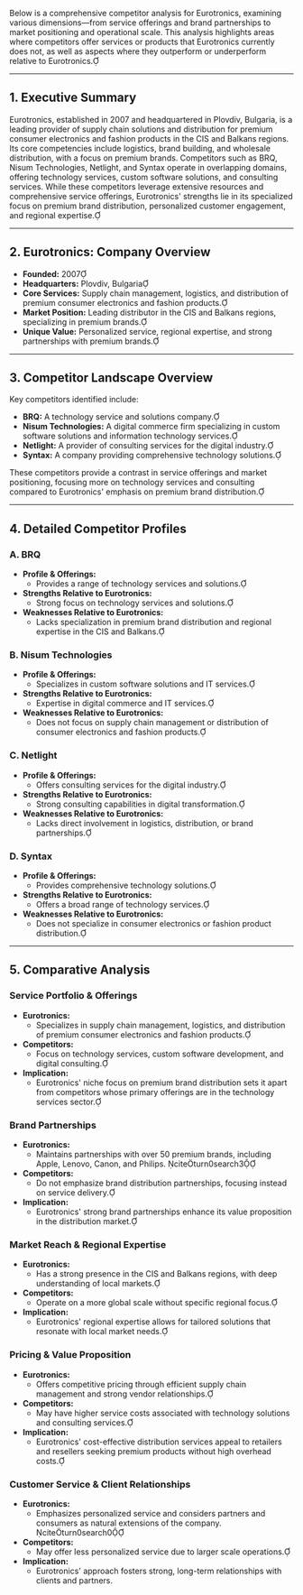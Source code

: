 Below is a comprehensive competitor analysis for Eurotronics, examining various dimensions—from service offerings and brand partnerships to market positioning and operational scale. This analysis highlights areas where competitors offer services or products that Eurotronics currently does not, as well as aspects where they outperform or underperform relative to Eurotronics.

---

## 1. Executive Summary

Eurotronics, established in 2007 and headquartered in Plovdiv, Bulgaria, is a leading provider of supply chain solutions and distribution for premium consumer electronics and fashion products in the CIS and Balkans regions. Its core competencies include logistics, brand building, and wholesale distribution, with a focus on premium brands. Competitors such as BRQ, Nisum Technologies, Netlight, and Syntax operate in overlapping domains, offering technology services, custom software solutions, and consulting services. While these competitors leverage extensive resources and comprehensive service offerings, Eurotronics' strengths lie in its specialized focus on premium brand distribution, personalized customer engagement, and regional expertise.

---

## 2. Eurotronics: Company Overview

- **Founded:** 2007
- **Headquarters:** Plovdiv, Bulgaria
- **Core Services:** Supply chain management, logistics, and distribution of premium consumer electronics and fashion products.
- **Market Position:** Leading distributor in the CIS and Balkans regions, specializing in premium brands.
- **Unique Value:** Personalized service, regional expertise, and strong partnerships with premium brands.

---

## 3. Competitor Landscape Overview

Key competitors identified include:

- **BRQ:** A technology service and solutions company.
- **Nisum Technologies:** A digital commerce firm specializing in custom software solutions and information technology services.
- **Netlight:** A provider of consulting services for the digital industry.
- **Syntax:** A company providing comprehensive technology solutions.

These competitors provide a contrast in service offerings and market positioning, focusing more on technology services and consulting compared to Eurotronics' emphasis on premium brand distribution.

---

## 4. Detailed Competitor Profiles

### A. BRQ

- **Profile & Offerings:**
  - Provides a range of technology services and solutions.
- **Strengths Relative to Eurotronics:**
  - Strong focus on technology services and solutions.
- **Weaknesses Relative to Eurotronics:**
  - Lacks specialization in premium brand distribution and regional expertise in the CIS and Balkans.

### B. Nisum Technologies

- **Profile & Offerings:**
  - Specializes in custom software solutions and IT services.
- **Strengths Relative to Eurotronics:**
  - Expertise in digital commerce and IT services.
- **Weaknesses Relative to Eurotronics:**
  - Does not focus on supply chain management or distribution of consumer electronics and fashion products.

### C. Netlight

- **Profile & Offerings:**
  - Offers consulting services for the digital industry.
- **Strengths Relative to Eurotronics:**
  - Strong consulting capabilities in digital transformation.
- **Weaknesses Relative to Eurotronics:**
  - Lacks direct involvement in logistics, distribution, or brand partnerships.

### D. Syntax

- **Profile & Offerings:**
  - Provides comprehensive technology solutions.
- **Strengths Relative to Eurotronics:**
  - Offers a broad range of technology services.
- **Weaknesses Relative to Eurotronics:**
  - Does not specialize in consumer electronics or fashion product distribution.

---

## 5. Comparative Analysis

### Service Portfolio & Offerings

- **Eurotronics:**
  - Specializes in supply chain management, logistics, and distribution of premium consumer electronics and fashion products.
- **Competitors:**
  - Focus on technology services, custom software development, and digital consulting.
- **Implication:**
  - Eurotronics' niche focus on premium brand distribution sets it apart from competitors whose primary offerings are in the technology services sector.

### Brand Partnerships

- **Eurotronics:**
  - Maintains partnerships with over 50 premium brands, including Apple, Lenovo, Canon, and Philips. citeturn0search3
- **Competitors:**
  - Do not emphasize brand distribution partnerships, focusing instead on service delivery.
- **Implication:**
  - Eurotronics' strong brand partnerships enhance its value proposition in the distribution market.

### Market Reach & Regional Expertise

- **Eurotronics:**
  - Has a strong presence in the CIS and Balkans regions, with deep understanding of local markets.
- **Competitors:**
  - Operate on a more global scale without specific regional focus.
- **Implication:**
  - Eurotronics' regional expertise allows for tailored solutions that resonate with local market needs.

### Pricing & Value Proposition

- **Eurotronics:**
  - Offers competitive pricing through efficient supply chain management and strong vendor relationships.
- **Competitors:**
  - May have higher service costs associated with technology solutions and consulting services.
- **Implication:**
  - Eurotronics' cost-effective distribution services appeal to retailers and resellers seeking premium products without high overhead costs.

### Customer Service & Client Relationships

- **Eurotronics:**
  - Emphasizes personalized service and considers partners and consumers as natural extensions of the company. citeturn0search0
- **Competitors:**
  - May offer less personalized service due to larger scale operations.
- **Implication:**
  - Eurotronics' approach fosters strong, long-term relationships with clients and partners. 